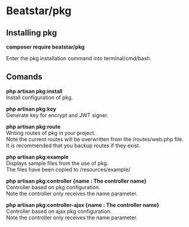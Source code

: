 <h1>Beatstar/pkg</h1>

<h2>Installing pkg</h2>
<p><strong>composer require beatstar/pkg</strong></p>
<p>
	Enter the pkg installation command into terminal/cmd/bash.
</p>

<h2>Comands</h2>
<p>
	<strong>php artisan pkg:install</strong>
	<br>
	Install configuration of pkg.
</p>
<p>
	<strong>php artisan pkg:key</strong>
	<br>
	Generate key for encrypt and JWT signer.
</p>
<p>
	<strong>php artisan pkg:route</strong>
	<br>
	Writing routes of pkg in your project.
	<br>
	Note the current routes will be overwritten from the /routes/web.php file.
	<br>
	It is recommended that you backup routes if they exist.
</p>
<p>
	<strong>php artisan pkg:example</strong>
	<br>
	Displays sample files from the use of pkg.
	<br>
	The files have been copied to /resources/example/
</p>
<p>
	<strong>php artisan pkg:controller {name : The controller name}</strong>
	<br>
	Controller based on pkg configuration.
	<br>
	Note the controller only receives the name parameter.
</p>
<p>
	<strong>php artisan pkg:controller-ajax {name : The controller name}</strong>
	<br>
	Controller based on ajax pkg configuration.
	<br>
	Note the controller only receives the name parameter.
</p>